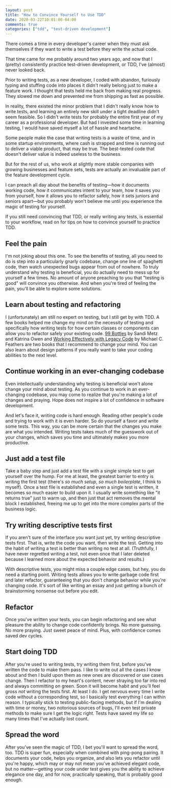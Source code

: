 ```yaml
---
layout: post
title: "How to Convince Yourself to Use TDD"
date: 2020-03-22T10:01:00-04:00
comments: true
categories: ["tdd", "test-driven development"]
---
```


There comes a time in every developer's career when they must ask themselves
if they want to write a test before they write the actual code.

That time came for me probably around two years ago, and now that I
(pretty) consistently practice test-driven development, or TDD, I've (almost) never looked back.

Prior to writing tests, as a new developer, I coded with abandon, furiously
typing and stuffing code into places it didn't really belong just to make a
feature work. I thought that tests held me back from making real progress.
They slowed me down and prevented me from shipping as fast as possible.

In reality, there existed the minor problem that I didn't
really know how to write tests, and learning an entirely new skill under a
tight deadline didn't seem feasible. So I didn't write tests for probably
the entire first year of my career as a professional developer. But had I
invested some time in learning testing, I would have saved myself a lot of
hassle and heartache.

Some people make the case that writing tests is a waste of time, and in some
startup environments, where cash is strapped and time is running out to
deliver a viable product, that may be true. The best-tested code that
doesn't deliver value is indeed useless to the business.

But for the rest of us, who work at slightly more stable companies with
growing businesses and feature sets, tests are actually an invaluable part
of the feature development cycle.

I can preach all day about the benefits of testing—how it documents working
code, how it communicates intent to your team, how it saves you from
yourself, how it allows you to refactor safely, how it sets juniors and seniors
apart—but you probably won't believe me until you experience
the magic of testing for yourself.

If you still need convincing that TDD, or really writing any tests, is
essential to your workflow, read on for tips on how to convince yourself to
practice TDD.


## Feel the pain

I'm not joking about this one. To see the benefits of testing, all you need
to do is step into a particularly gnarly codebase, change one line of
spaghetti code, then watch unexpected bugs appear from out of nowhere. To
truly understand why testing is beneficial, you do actually need to mess up
for yourself a few times. No amount of anyone preaching to you that "testing
is good" will convince you otherwise. And when you're tired of feeling the
pain, you'll be able to explore some solutions.

## Learn about testing and refactoring

I (unfortunately) am still no expert on testing, but I still get by with
TDD. A few books helped me
change my mind on the necessity of testing and specifically how writing
tests for how certain classes or components can allow you to refactor safely
your existing code. [99 Bottles](https://www.sandimetz.com/99bottles) by Sandi Metz
and Katrina Owen and [Working Effectively with Legacy Code](https://www.amazon.com/Working-Effectively-Legacy-Michael-Feathers/dp/0131177052) by Michael C. Feathers
are two books that I recommend to change your
mind. You can also learn about design patterns if you really want to take
your coding abilities to the next level.

## Continue working in an ever-changing codebase

Even intellectually understanding why testing is beneficial won't alone
change your mind about testing. As you continue to work in an ever-changing codebase, you may
come to realize that you're making a lot of changes and
praying. Hope does not inspire a lot of confidence in software
development.

And let's face it, writing code is hard enough. Reading other people's code
and trying to work with it is even harder. So do yourself a favor and write
some tests. This way, you can be more certain that the changes you make are
what you intended. Writing tests takes much of the guesswork out of your
changes, which saves you time and ultimately makes you more productive.

## Just add a test file

Take a baby step and just add a test file with a single simple test to get
yourself over the hump. For me at least, the greatest barrier to entry is
writing the first test (there's *so much setup*, *so much boilerplate*, I
think to myself). Once a test file is established and even a single test is
written, it becomes so much easier to build upon it. I usually write
something like "it returns true" just to warm up, and then just that act removes the
mental block I established, freeing me up to get into the more complex
parts of the business logic.

## Try writing descriptive tests first

If you aren't sure of the interface you want just yet, try writing
descriptive tests first. That is, write the code you want, then write the
test. Getting into the habit of writing a test is better than writing no
test at all. (Truthfully, I have never regretted writing a test, not even
once that I later deleted because I learned more about the expected behavior
and results.)

With descriptive tests, you might miss a couple edge cases, but hey, you do need a starting
point. Writing tests allows you to write garbage code first and later refactor, guaranteeing
that you don't change behavior while you're changing code. It's sort of like
writing an essay and just getting a bunch of brainstorming nonsense out before you edit.

## Refactor

Once you've written your tests, you can begin refactoring and see what pleasure the
ability to change code confidently brings. No more guessing. No more
praying. Just sweet peace of mind. Plus, with confidence comes saved dev
cycles.

## Start doing TDD

After you're used to writing tests, try writing them first, before you've written the code to make them pass.
I like to write out all the cases I know about
and then I build upon them as new ones are discovered or use cases change. Then I refactor to my heart's content, never straying too far into red and always committing on green.
Soon it will become habit and you'll feel gross *not* writing the tests
first. At least I do. I get nervous every time I write code without a
corresponding test, so I basically test everything I can within reason. I
typically stick to testing public-facing methods, but if I'm dealing with
time or money, two notorious sources of bugs, I'll even test private methods
to make sure I get the logic right. Tests have saved my life so many times
that I've actually lost count.

## Spread the word

After you've seen the magic of TDD, I bet you'll want to spread the word,
too. TDD is super fun, especially when combined with
ping-pong pairing. It documents your code, helps you organize, and also lets
you refactor until you're happy, which may or may not mean you've achieved
elegant code, but no matter—getting your code under test gives you the
ability to achieve elegance one day, and for now, practically speaking, that is probably good enough.


